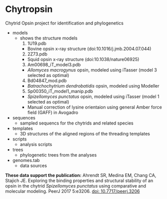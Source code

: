 Chytropsin
============
Chytrid Opsin project for identification and phylogenetics

- models 
  * shows the structure models
    1. 1U19.pdb
      - Bovine opsin x-ray structure (doi:10.1016/j.jmb.2004.07.044)
    2. 2Z73.pdb
      - Squid opsin x-ray structure (doi:10.1038/nature06925)
    3. Am00698\_iT\_model3.pdb
      - *Allomyces macrogynus* opsin, modeled using iTasser (model 3 selected as optimal)
    4. Bd04847\_mod.pdb
      - *Batrachochytrium dendrobatidis* opsin, modeled using Modeller
    5. Sp00350\_iT\_model1\_manip.pdb
      - *Spizellomyces punctatus* opsin, modeled using iTasser (model 1 selected as optimal)
      - Manual correction of lysine orientaion using general Amber force field (GAFF) in Avogadro
- sequences
  * sampled sequencs for the chytrids and related species
- templates
  * 3D structures of the aligned regions of the threading templates
- scripts
  * analysis scripts
- trees
  * phylogenetic trees from the analyses
- genomes.tab
  * data sources
  
**These data support the publication:**
 Ahrendt SR, Medina EM, Chang CA, Stajich JE. Exploring the binding properties and structural stability of an opsin in the chytrid _Spizellomyces punctatus_ using comparative and molecular modeling. PeerJ 2017 5:e3206. [doi: 10.7717/peerj.3206](https://peerj.com/articles/3206/)
